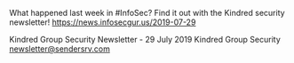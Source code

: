 What happened last week in #InfoSec? Find it out with the Kindred security newsletter!
https://news.infosecgur.us/2019-07-29

Kindred Group Security Newsletter - 29 July 2019
Kindred Group Security
newsletter@sendersrv.com
